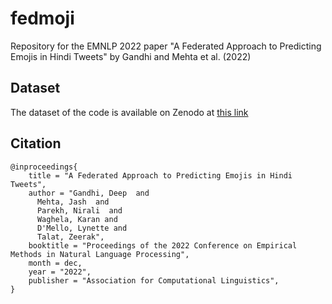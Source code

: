 # fedmoji
Repository for the EMNLP 2022 paper "A Federated Approach to Predicting Emojis in Hindi Tweets" by Gandhi and Mehta et al. (2022)

## Dataset
The dataset of the code is available on Zenodo at [this link](https://zenodo.org/record/5559434)

## Citation
```
@inproceedings{
    title = "A Federated Approach to Predicting Emojis in Hindi Tweets",
    author = "Gandhi, Deep  and
      Mehta, Jash  and
      Parekh, Nirali  and
      Waghela, Karan and
      D'Mello, Lynette and
      Talat, Zeerak",
    booktitle = "Proceedings of the 2022 Conference on Empirical Methods in Natural Language Processing",
    month = dec,
    year = "2022",
    publisher = "Association for Computational Linguistics",
}
```
